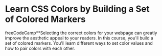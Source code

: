 # Learn CSS Colors by Building a Set of Colored Markers
 freeCodeCamp**Selecting the correct colors for your webpage can greatly improve the aesthetic appeal to your readers.  In this course, you'll build a set of colored markers. You'll learn different ways to set color values and how to pair colors with each other.
